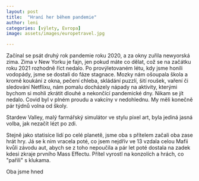```yaml
---
layout: post
title:  "Hraní her během pandemie"
author: leni
categories: [výlety, Evropa]
image: assets/images/europetravel.jpg

---
```


Začínal se psát druhý rok pandemie roku 2020, a za okny zuřila newyorská zima. Zima v New Yorku je fajn, jen pokud máte co dělat, což se na začátku roku 2021 rozhodně říct nedalo. Po provýletovaném létu, kdy jsme honili vodopády, jsme se dostali do fáze stagnace. Mozky nám ošoupala škola a kromě koukání z okna, pečení chleba, skládání puzzlí, šití roušek, vaření či sledování Netflixu, nám pomalu docházely nápady na aktivity, kterými bychom si mohli zkrátit dlouhé a nekončící pandemické dny. Nikam se jít nedalo. Covid byl v plném proudu a vakcíny v nedohlednu. My měli konečně pár týdnů volna od školy.

Stardew Valley, malý farmářský simulátor ve stylu pixel art, byla jediná jasná volba, jak nezačít lézt po zdi.

Stejně jako statisíce lidí po celé planetě, jsme oba s přítelem začali oba zase hrát hry. Já se k nim vracela poté, co jsem nejdřív ve 13 vzdala celou Mafii kvůli závodu aut, abych se z toho nepoučila a pár let poté dostala na zadek kdesi zkraje prvního Mass Effectu. Přítel vyrostl na konzolích a hrách, co "pařili" s klukama.

Oba jsme hned